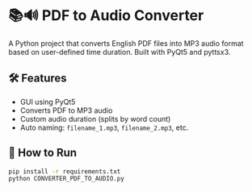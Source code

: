 
# 📚🔊 PDF to Audio Converter

A Python project that converts English PDF files into MP3 audio format based on user-defined time duration. Built with PyQt5 and pyttsx3.

## 🛠 Features
- GUI using PyQt5
- Converts PDF to MP3 audio
- Custom audio duration (splits by word count)
- Auto naming: `filename_1.mp3`, `filename_2.mp3`, etc.

## 🚀 How to Run
```bash
pip install -r requirements.txt
python CONVERTER_PDF_TO_AUDIO.py
